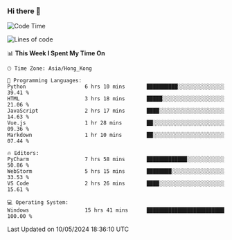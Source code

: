 ### Hi there 👋

<!--
**RoiexLee/RoiexLee** is a ✨ _special_ ✨ repository because its `README.md` (this file) appears on your GitHub profile.

Here are some ideas to get you started:

- 🔭 I’m currently working on ...
- 🌱 I’m currently learning ...
- 👯 I’m looking to collaborate on ...
- 🤔 I’m looking for help with ...
- 💬 Ask me about ...
- 📫 How to reach me: ...
- 😄 Pronouns: ...
- ⚡ Fun fact: ...
-->

<!--START_SECTION:waka-->
![Code Time](http://img.shields.io/badge/Code%20Time-510%20hrs%2045%20mins-blue)

![Lines of code](https://img.shields.io/badge/From%20Hello%20World%20I%27ve%20Written-38.4%20thousand%20lines%20of%20code-blue)

📊 **This Week I Spent My Time On** 

```text
🕑︎ Time Zone: Asia/Hong_Kong

💬 Programming Languages: 
Python                   6 hrs 10 mins       ██████████░░░░░░░░░░░░░░░   39.41 % 
HTML                     3 hrs 18 mins       █████░░░░░░░░░░░░░░░░░░░░   21.06 % 
JavaScript               2 hrs 17 mins       ████░░░░░░░░░░░░░░░░░░░░░   14.63 % 
Vue.js                   1 hr 28 mins        ██░░░░░░░░░░░░░░░░░░░░░░░   09.36 % 
Markdown                 1 hr 10 mins        ██░░░░░░░░░░░░░░░░░░░░░░░   07.44 % 

🔥 Editors: 
PyCharm                  7 hrs 58 mins       █████████████░░░░░░░░░░░░   50.86 % 
WebStorm                 5 hrs 15 mins       ████████░░░░░░░░░░░░░░░░░   33.53 % 
VS Code                  2 hrs 26 mins       ████░░░░░░░░░░░░░░░░░░░░░   15.61 % 

💻 Operating System: 
Windows                  15 hrs 41 mins      █████████████████████████   100.00 % 
```


 Last Updated on 10/05/2024 18:36:10 UTC
<!--END_SECTION:waka-->
